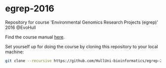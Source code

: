 # egrep-2016

Repository for course 'Environmental Genomics Research Projects (egrep)' 2016 @EvoHull

Find the course manual [here](https://goo.gl/4iMTcj).

Set yourself up for doing the course by cloning this repository to your local machine:
```bash
git clone --recursive https://github.com/HullUni-bioinformatics/egrep-2016.git
```
